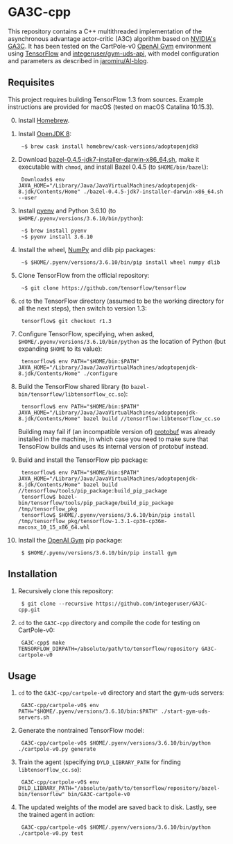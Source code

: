 # GA3C-cpp
This repository contains a C++ multithreaded implementation of the asynchronous advantage actor-critic (A3C) algorithm based on [NVIDIA's GA3C](http://research.nvidia.com/publication/reinforcement-learning-through-asynchronous-advantage-actor-critic-gpu). It has been tested on the CartPole-v0 [OpenAI Gym](https://github.com/openai/gym) environment using [TensorFlow](https://www.tensorflow.org/) and [integeruser/gym-uds-api](https://github.com/integeruser/gym-uds-api), with model configuration and parameters as described in [jaromiru/AI-blog](https://github.com/jaromiru/AI-blog/blob/master/CartPole-A3C.py).

## Requisites
This project requires building TensorFlow 1.3 from sources. Example instructions are provided for macOS (tested on macOS Catalina 10.15.3).

0. Install [Homebrew](https://brew.sh).

1. Install [OpenJDK 8](https://adoptopenjdk.net):

        ~$ brew cask install homebrew/cask-versions/adoptopenjdk8

1. Download [bazel-0.4.5-jdk7-installer-darwin-x86_64.sh](https://github.com/bazelbuild/bazel/releases/download/0.4.5/bazel-0.4.5-jdk7-installer-darwin-x86_64.sh), make it executable with `chmod`, and install Bazel 0.4.5 (to `$HOME/bin/bazel`):

        Downloads$ env JAVA_HOME="/Library/Java/JavaVirtualMachines/adoptopenjdk-8.jdk/Contents/Home" ./bazel-0.4.5-jdk7-installer-darwin-x86_64.sh --user

1. Install [pyenv](https://github.com/pyenv/pyenv) and Python 3.6.10 (to `$HOME/.pyenv/versions/3.6.10/bin/python`):

        ~$ brew install pyenv
        ~$ pyenv install 3.6.10

1. Install the wheel, [NumPy](https://numpy.org) and dlib pip packages:

        ~$ $HOME/.pyenv/versions/3.6.10/bin/pip install wheel numpy dlib

1. Clone TensorFlow from the official repository:

        ~$ git clone https://github.com/tensorflow/tensorflow

1. `cd` to the TensorFlow directory (assumed to be the working directory for all the next steps), then switch to version 1.3:

        tensorflow$ git checkout r1.3

1. Configure TensorFlow, specifying, when asked, `$HOME/.pyenv/versions/3.6.10/bin/python` as the location of Python (but expanding `$HOME` to its value):

        tensorflow$ env PATH="$HOME/bin:$PATH" JAVA_HOME="/Library/Java/JavaVirtualMachines/adoptopenjdk-8.jdk/Contents/Home" ./configure

1. Build the TensorFlow shared library (to `bazel-bin/tensorflow/libtensorflow_cc.so`):

        tensorflow$ env PATH="$HOME/bin:$PATH" JAVA_HOME="/Library/Java/JavaVirtualMachines/adoptopenjdk-8.jdk/Contents/Home" bazel build //tensorflow:libtensorflow_cc.so

    Building may fail if (an incompatible version of) [protobuf](https://github.com/protocolbuffers/protobuf) was already installed in the machine, in which case you need to make sure that TensoFlow builds and uses its internal version of protobuf instead.

1. Build and install the TensorFlow pip package:

        tensorflow$ env PATH="$HOME/bin:$PATH" JAVA_HOME="/Library/Java/JavaVirtualMachines/adoptopenjdk-8.jdk/Contents/Home" bazel build //tensorflow/tools/pip_package:build_pip_package
        tensorflow$ bazel-bin/tensorflow/tools/pip_package/build_pip_package /tmp/tensorflow_pkg
        tensorflow$ $HOME/.pyenv/versions/3.6.10/bin/pip install /tmp/tensorflow_pkg/tensorflow-1.3.1-cp36-cp36m-macosx_10_15_x86_64.whl

1. Install the [OpenAI Gym](https://github.com/openai/gym) pip package:

        $ $HOME/.pyenv/versions/3.6.10/bin/pip install gym

## Installation
1. Recursively clone this repository:

        $ git clone --recursive https://github.com/integeruser/GA3C-cpp.git

1. `cd` to the `GA3C-cpp` directory and compile the code for testing on CartPole-v0:

        GA3C-cpp$ make TENSORFLOW_DIRPATH=/absolute/path/to/tensorflow/repository GA3C-cartpole-v0

## Usage
1. `cd` to the `GA3C-cpp/cartpole-v0` directory and start the gym-uds servers:

        GA3C-cpp/cartpole-v0$ env PATH="$HOME/.pyenv/versions/3.6.10/bin:$PATH" ./start-gym-uds-servers.sh

1. Generate the nontrained TensorFlow model:

        GA3C-cpp/cartpole-v0$ $HOME/.pyenv/versions/3.6.10/bin/python ./cartpole-v0.py generate

1. Train the agent (specifying `DYLD_LIBRARY_PATH` for finding `libtensorflow_cc.so`):

        GA3C-cpp/cartpole-v0$ env DYLD_LIBRARY_PATH="/absolute/path/to/tensorflow/repository/bazel-bin/tensorflow" bin/GA3C-cartpole-v0

1. The updated weights of the model are saved back to disk. Lastly, see the trained agent in action:

        GA3C-cpp/cartpole-v0$ $HOME/.pyenv/versions/3.6.10/bin/python ./cartpole-v0.py test

